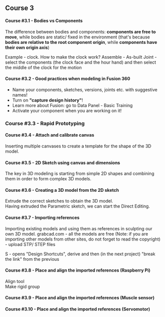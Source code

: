 ## Course 3
#### Course #3.1 - Bodies vs Components
The difference between bodies and components: **components are free to move**, while bodies are static/ fixed in the environment (that's because **bodies are relative to the root component origin**, while **components have their own origin axis**)

Example - clock. How to make the clock work? Assemble - As-built Joint - select the components (the clock face and the hour hand) and then select the middle of the clock for the motion

#### Course #3.2 - Good practices when modeling in Fusion 360
- Name your components, sketches, versions, joints etc. with suggestive names!
- Turn on **"capture design history"**!
- Learn more about Fusion: go to Data Panel - Basic Training
- Activate your component when you are working on it!

### Course #3.3 - Rapid Prototyping

#### Course #3.4 - Attach and calibrate canvas
Inserting multiple canvases to create a template for the shape of the 3D model.

#### Course #3.5 - 2D Sketch using canvas and dimensions
The key in 3D modeling is starting from simple 2D shapes and combining them in order to form complex 3D models.

#### Course #3.6 - Creating a 3D model from the 2D sketch
Extrude the correct sketches to obtain the 3D model.\
Having extruded the Parametric sketch, we can start the Direct Editing.

#### Course #3.7 - Importing references
Importing existing models and using them as references in sculpting our own 3D model.
grabcad.com - all the models are free (Note: if you are importing other models from other sites, do not forget to read the copyright)\
\- upload STP/ STEP files

S - opens "Design Shortcuts", derive and then (in the next project) "break the link" from the previous

#### Course #3.8 - Place and align the imported references (Raspberry Pi)
Align tool\
Make rigid group

#### Course #3.9 - Place and align the imported references (Muscle sensor)

#### Course #3.10 - Place and align the imported references (Servomotor)


